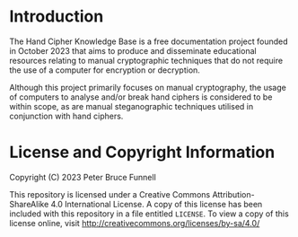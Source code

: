 # Introduction
The Hand Cipher Knowledge Base is a free documentation project founded in October 2023 that aims to produce and disseminate educational resources relating to manual cryptographic techniques that do not require the use of a computer for encryption or decryption.

Although this project primarily focuses on manual cryptography, the usage of computers to analyse and/or break hand ciphers is considered to be within scope, as are manual steganographic techniques utilised in conjunction with hand ciphers.

# License and Copyright Information
Copyright (C) 2023 Peter Bruce Funnell

This repository is licensed under a Creative Commons Attribution-ShareAlike 4.0 International License. A copy of this license has been included with this repository in a file entitled `LICENSE`. To view a copy of this license online, visit http://creativecommons.org/licenses/by-sa/4.0/

